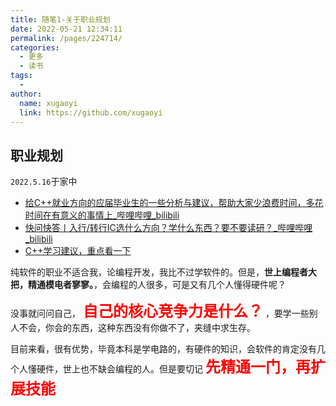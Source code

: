 ```yaml
---
title: 随笔1-关于职业规划
date: 2022-05-21 12:34:11
permalink: /pages/224714/
categories:
  - 更多
  - 读书
tags:
  - 
author: 
  name: xugaoyi
  link: https://github.com/xugaoyi
---
```

## **职业规划**

`2022.5.16`于家中

- [给C++就业方向的应届毕业生的一些分析与建议，帮助大家少浪费时间，多花时间在有意义的事情上_哔哩哔哩_bilibili](https://www.bilibili.com/video/BV1PY4y1e7VB?spm_id_from=333.999.0.0)
- [快问快答丨入行/转行IC选什么方向？学什么东西？要不要读研？_哔哩哔哩_bilibili](https://www.bilibili.com/video/BV1C541127i7?spm_id_from=333.999.0.0)
- [C++学习建议，重点看一下](https://mp.weixin.qq.com/s/v1wz3tN8PxTGnbMEPHnwFg)



纯软件的职业不适合我，论编程开发，我比不过学软件的。但是，**世上编程者大把，精通模电者寥寥。**，会编程的人很多，可是又有几个人懂得硬件呢？

没事就问问自己， **<font size=5><font color=red>自己的核心竞争力是什么？</font></font>** ，要学一些别人不会，你会的东西，这种东西没有你做不了，夹缝中求生存。

目前来看，很有优势，毕竟本科是学电路的，有硬件的知识，会软件的肯定没有几个人懂硬件，世上也不缺会编程的人。但是要切记 **<font size=5><font color=red>先精通一门，再扩展技能</font></font>**

